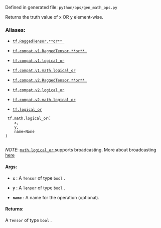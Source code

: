 Defined in generated file:  `python/ops/gen_math_ops.py` 

Returns the truth value of x OR y element-wise.



### Aliases:

- [ `tf.RaggedTensor.**or** ` ](/api_docs/python/tf/RaggedTensor#__or__)

- [ `tf.compat.v1.RaggedTensor.**or** ` ](/api_docs/python/tf/RaggedTensor#__or__)

- [ `tf.compat.v1.logical_or` ](/api_docs/python/tf/math/logical_or)

- [ `tf.compat.v1.math.logical_or` ](/api_docs/python/tf/math/logical_or)

- [ `tf.compat.v2.RaggedTensor.**or** ` ](/api_docs/python/tf/RaggedTensor#__or__)

- [ `tf.compat.v2.logical_or` ](/api_docs/python/tf/math/logical_or)

- [ `tf.compat.v2.math.logical_or` ](/api_docs/python/tf/math/logical_or)

- [ `tf.logical_or` ](/api_docs/python/tf/math/logical_or)



```
 tf.math.logical_or(
    x,
    y,
    name=None
)
 
```

<em>NOTE</em>: [ `math.logical_or` ](https://tensorflow.google.cn/api_docs/python/tf/math/logical_or) supports broadcasting. More about broadcasting
[here](http://docs.scipy.org/doc/numpy/user/basics.broadcasting.html)



#### Args:

- **`x`** : A  `Tensor`  of type  `bool` .

- **`y`** : A  `Tensor`  of type  `bool` .

- **`name`** : A name for the operation (optional).



#### Returns:
A  `Tensor`  of type  `bool` .

